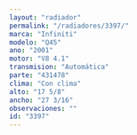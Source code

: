 ```yaml
---
layout: "radiador"
permalink: "/radiadores/3397/"
marca: "Infiniti"
modelo: "Q45"
ano: "2001"
motor: "V8 4.1"
transmision: "Automática"
parte: "431478"
clima: "Con clima"
alto: "17 5/8"
ancho: "27 3/16"
observaciones: ""
id: "3397"
---
```


